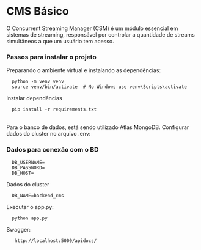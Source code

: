 # CMS Básico
O Concurrent Streaming Manager (CSM) é um módulo essencial em sistemas de streaming,
responsável por controlar a quantidade de streams simultâneos a que um usuário tem
acesso.

### Passos para instalar o projeto ###

 Preparando o ambiente virtual e instalando as dependências:<br>
  ```
    python -m venv venv
    source venv/bin/activate  # No Windows use venv\Scripts\activate
  ``` 
    
Instalar dependências<br>
  ```
    pip install -r requirements.txt
  ```
<br>
Para o banco de dados, está sendo utilizado Atlas MongoDB. Configurar dados do cluster no arquivo .env:

### Dados para conexão com o BD ###
  ```
    DB_USERNAME=
    DB_PASSWORD=
    DB_HOST=
  ```

 Dados do cluster
  ```
    DB_NAME=backend_cms
  ```

Executar o app.py:
  ```
    python app.py
  ```

Swagger:
 ```
    http://localhost:5000/apidocs/
 ```

